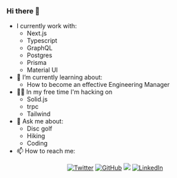 ### Hi there 👋 

- I currently work with:
  - Next.js
  - Typescript
  - GraphQL
  - Postgres
  - Prisma
  - Material UI
- 🌱 I’m currently learning about:
  - How to become an effective Engineering Manager
- 👨‍💻 In my free time I'm hacking on
  - Solid.js
  - trpc
  - Tailwind
- 💬 Ask me about: 
  - Disc golf
  - Hiking
  - Coding
- 📫 How to reach me: 

<p align="center">
	<a href="https://twitter.com/dev_so_below"><img src="https://img.shields.io/badge/Twitter-1DA1F2?style=for-the-badge&logo=twitter&logoColor=white" alt="Twitter"></a>
	<a href="https://github.com/keonik"><img src="https://img.shields.io/badge/GitHub-100000?style=for-the-badge&logo=github&logoColor=white" alt="GitHub"></a>
	<a href="https://gitlab.com/jfay2"><img src="https://img.shields.io/badge/GitLab-330F63?style=for-the-badge&logo=gitlab&logoColor=white" akt="GitLab"></a>
	<a href="https://www.linkedin.com/in/johnkfay"><img src="https://img.shields.io/badge/LinkedIn-0077B5?style=for-the-badge&logo=linkedin&logoColor=white" alt="LinkedIn"></a>
</p>
